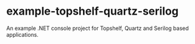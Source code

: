# example-topshelf-quartz-serilog
An example .NET console project for Topshelf, Quartz and Serilog based applications. 
